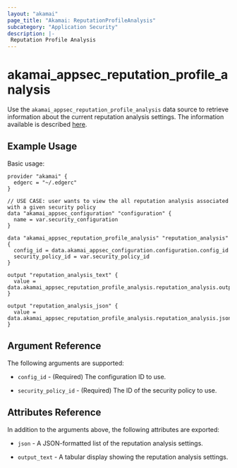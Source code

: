 ```yaml
---
layout: "akamai"
page_title: "Akamai: ReputationProfileAnalysis"
subcategory: "Application Security"
description: |-
 Reputation Profile Analysis
---
```


# akamai_appsec_reputation_profile_analysis

Use the `akamai_appsec_reputation_profile_analysis` data source to retrieve information about the current reputation analysis settings. The information available is described [here](https://developer.akamai.com/api/cloud_security/application_security/v1.html#getreputationanalysis).

## Example Usage

Basic usage:

```hcl
provider "akamai" {
  edgerc = "~/.edgerc"
}

// USE CASE: user wants to view the all reputation analysis associated with a given security policy
data "akamai_appsec_configuration" "configuration" {
  name = var.security_configuration
}

data "akamai_appsec_reputation_profile_analysis" "reputation_analysis" {
  config_id = data.akamai_appsec_configuration.configuration.config_id
  security_policy_id = var.security_policy_id
}

output "reputation_analysis_text" {
  value = data.akamai_appsec_reputation_profile_analysis.reputation_analysis.output_text
}

output "reputation_analysis_json" {
  value = data.akamai_appsec_reputation_profile_analysis.reputation_analysis.json
}
```

## Argument Reference

The following arguments are supported:

* `config_id` - (Required) The configuration ID to use.

* `security_policy_id` - (Required) The ID of the security policy to use.

## Attributes Reference

In addition to the arguments above, the following attributes are exported:

* `json` - A JSON-formatted list of the reputation analysis settings.

* `output_text` - A tabular display showing the reputation analysis settings.

